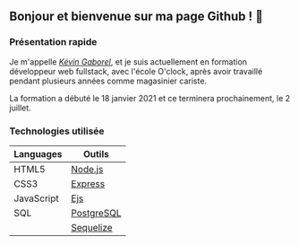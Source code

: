 ## Bonjour et bienvenue sur ma page Github ! 👋

### Présentation rapide

Je m'appelle [*Kévin Gaborel*](https://www.linkedin.com/in/kevin-gaborel/), et je suis actuellement en formation développeur web fullstack, avec l'école O'clock, après avoir travaillé pendant plusieurs années comme magasinier cariste.

La formation a débuté le 18 janvier 2021 et ce terminera prochainement, le 2 juillet.


### Technologies utilisée

| Languages | Outils |
|-----------|--------|
| HTML5     | [Node.js](https://nodejs.org/en/) |
| CSS3      | [Express](https://expressjs.com/fr/) |
| JavaScript  | [Ejs](https://ejs.co/)     |
| SQL       | [PostgreSQL](https://www.postgresql.org/)|
|   | [Sequelize](https://sequelize.org/)               |
<!--
**KevinGaborel/KevinGaborel** is a ✨ _special_ ✨ repository because its `README.md` (this file) appears on your GitHub profile.

Here are some ideas to get you started:

- 🔭 I’m currently working on ...
- 🌱 I’m currently learning ...
- 👯 I’m looking to collaborate on ...
- 🤔 I’m looking for help with ...
- 💬 Ask me about ...
- 📫 How to reach me: ...
- 😄 Pronouns: ...
- ⚡ Fun fact: ...
-->
